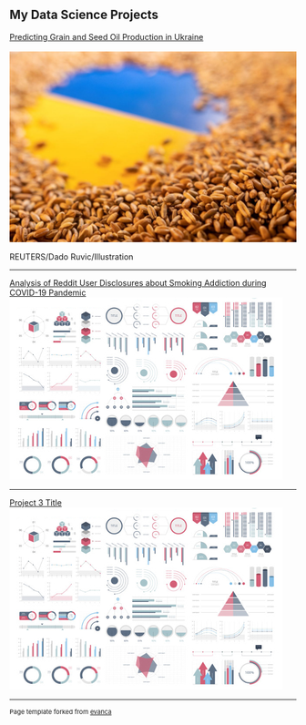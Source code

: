 ## My Data Science Projects


[Predicting Grain and Seed Oil Production in Ukraine](/sample_page)
<br><br>
<img src="images/ukraine_grain_thumbnail_pic.jpeg?raw=true"/>
<p>REUTERS/Dado Ruvic/Illustration</p>

---
[Analysis of Reddit User Disclosures about Smoking Addiction during COVID-19 Pandemic](/pdf/sample_presentation.pdf)
<img src="images/dummy_thumbnail.jpg?raw=true"/>

---
[Project 3 Title](http://example.com/)
<img src="images/dummy_thumbnail.jpg?raw=true"/>


---
<p style="font-size:11px">Page template forked from <a href="https://github.com/evanca/quick-portfolio">evanca</a></p>
<!-- Remove above link if you don't want to attibute -->
